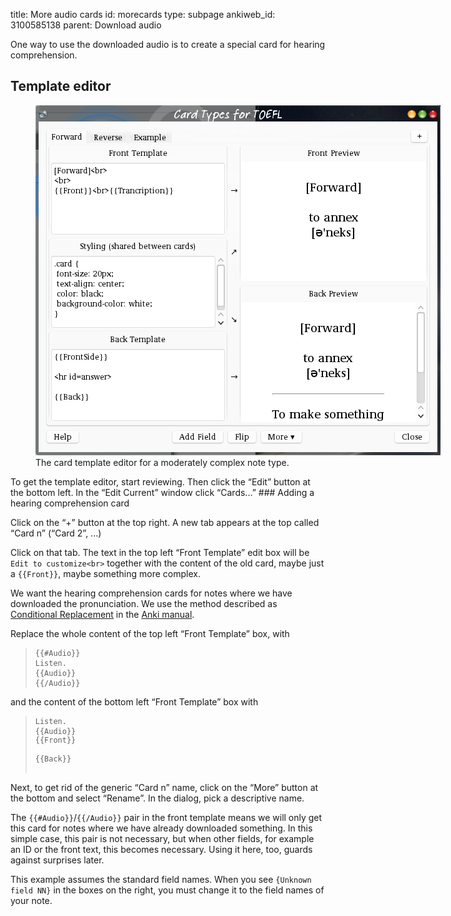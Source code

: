 title: More audio cards
id: morecards
type: subpage
ankiweb_id: 3100585138
parent: Download audio

One way to use the downloaded audio is to create a special card for
hearing comprehension.

## Template editor

<figure style="width:648px;">
<img src="images/card_types.png" alt="Window with tabs reading Forward
Reverse Example at the top. The left of the main area is split in
three parts, Front template, Styling and Back template. The right is
split in two: Front preview and Back preview.">
<figcaption>The card template editor for a moderately complex note type.</figcaption>
</figure>
To get the template editor, start reviewing. Then click the “Edit”
button at the bottom left. In the “Edit Current” window click “Cards...”

<span class="clear" />
### Adding a hearing comprehension card

Click on the “+” button at the top right. A new tab appears at the top
called “Card n” (“Card 2”, ...)

Click on that tab. The text in the top left “Front Template” edit
box will be `Edit to customize<br>` together with the content of the old
card, maybe just a `{{Front}}`, maybe something more complex.

We want the hearing comprehension cards for notes where we have
downloaded the pronunciation. We use the method described as
[Conditional Replacement](http://ankisrs.net/docs/manual.html#conditionalreplacement) in the
[Anki manual](http://ankisrs.net/docs/manual.html).

Replace the whole content of the top left “Front Template” box, with
<blockquote><pre><code>{{#Audio}}
Listen.
{{Audio}}
{{/Audio}}</code></pre></blockquote>
and the content of the bottom left “Front Template” box with
<blockquote><pre><code>Listen.
{{Audio}}
<div>{{Front}}</div>
<div>{{Back}}</div>
</code></pre></blockquote>

Next, to get rid of the generic “Card n” name, click on the “More”
button at the bottom and select “Rename”. In the dialog, pick a
descriptive name.

The `{{#Audio}}`/`{{/Audio}}` pair in the front template means we will
only get this card for notes where we have already downloaded
something.  In this simple case, this pair is not necessary, but when
other fields, for example an ID or the front text, this becomes
necessary. Using it here, too, guards against surprises later.

This example assumes the standard field names. When you see `{Unknown
field NN}` in the boxes on the right, you must change it to the field names
of your note.
